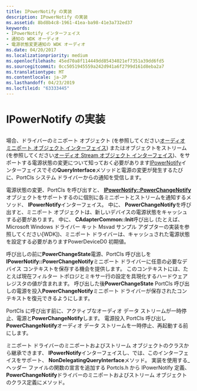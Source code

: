 ```yaml
---
title: IPowerNotify の実装
description: IPowerNotify の実装
ms.assetid: 8bd8b4c8-1961-41ea-ba98-41e3a732ed37
keywords:
- IPowerNotify インターフェイス
- 通知の WDK オーディオ
- 電源状態変更通知の WDK オーディオ
ms.date: 04/20/2017
ms.localizationpriority: medium
ms.openlocfilehash: 45ed70a8f114449dd85434021ef7351a39dd6fd5
ms.sourcegitcommit: 0cc5051945559a242d941a6f2799d161d8eba2a7
ms.translationtype: MT
ms.contentlocale: ja-JP
ms.lasthandoff: 04/23/2019
ms.locfileid: "63333445"
---
```

# <a name="implementing-ipowernotify"></a>IPowerNotify の実装


## <span id="implementing_ipowernotify"></span><span id="IMPLEMENTING_IPOWERNOTIFY"></span>


場合、ドライバーのミニポート オブジェクト (を参照してください[オーディオ ミニポート オブジェクト インターフェイス](https://msdn.microsoft.com/library/windows/hardware/ff536207)) またはオブジェクトをストリーム (を参照してください[オーディオ Stream オブジェクト インターフェイス](https://msdn.microsoft.com/library/windows/hardware/ff536217))、をサポートする電源状態の変更について知っておく必要があります[IPowerNotify](https://msdn.microsoft.com/library/windows/hardware/ff536947)インターフェイスでその**QueryInterface**メソッドと電源の変更が発生するたびに、PortCls システム ドライバーからの通知を受信します。

電源状態の変更、PortCls を呼び出すと、 [ **IPowerNotify::PowerChangeNotify** ](https://msdn.microsoft.com/library/windows/hardware/ff536949)オブジェクトをサポートするのに個別に各ミニポートとストリームを通知するメソッド、 **IPowerNotify**インターフェイス。 中に、 **PowerChangeNotify**を呼び出すと、ミニポート オブジェクトは、新しいデバイスの電源状態をキャッシュする必要があります。 中に、 **CAdapterCommon::Init**呼び出し (たとえば、Microsoft Windows ドライバー キット Msvad サンプル アダプターの実装を参照してください\[WDK\])、ミニポート ドライバーは、キャッシュされた電源状態を設定する必要がありますPowerDeviceD0 初期値。

呼び出しの前に**PowerChangeState**電源、PortCls 呼び出しを**IPowerNotify::PowerChangeNotify**ミニポート ドライバーに任意の必要なデバイス コンテキストを保存する機会を提供します。 このコンテキストには、たとえば現在フィルター トポロジとミキサー行の設定を具現化するハードウェア レジスタの値が含まれます。 呼び出した後**PowerChangeState** PortCls 呼び出しの電源を投入**PowerChangeNotify**ミニポート ドライバーが保存されたコンテキストを復元できるようにします。

PortCls に呼び出す前に、アクティブなオーディオ データ ストリームが一時停止、電源と**PowerChangeNotify**します。 電源投入 PortCls 呼び出し**PowerChangeNotify**オーディオ データ ストリームを一時停止、再起動する前にします。

ミニポート ドライバーのミニポートおよびストリーム オブジェクトのクラスから継承できます、 **IPowerNotify**インターフェイスし、では、このインターフェイスをサポート、 **NonDelegatingQueryInterface**メソッド。 実装を使用する\_ヘッダー ファイルの関数の宣言を追加する Portcls.h から IPowerNotify 定義、 **PowerChangeNotify**ドライバーのミニポートおよびストリーム オブジェクトのクラス定義にメソッド。

 

 




